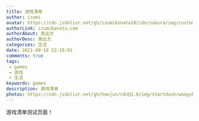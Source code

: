 ```yaml
---
title: 游戏清单
author: izumi
avatar: https://cdn.jsdelivr.net/gh/izumikonata10/cdn/sakura/img/custom/qcf_head.jpg
authorLink: izumikonata.com
authorAbout: 泉此方
authorDesc: 泉此方
categories: 生活
date: 2021-09-18 22:16:01
comments: true
tags: 
 - games
 - 游戏
 - 生活
keywords: games
description: 游戏清单
photos: https://cdn.jsdelivr.net/gh/honjun/cdn@1.6/img/startdash/wangshiwu.jpg
---
```

游戏清单测试页面！